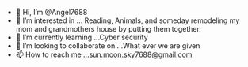 - 👋 Hi, I’m @Angel7688
- 👀 I’m interested in ... Reading, Animals, and someday remodeling my mom and grandmothers house by putting them together.
- 🌱 I’m currently learning ...Cyber security 
- 💞️ I’m looking to collaborate on ...What ever we are given 
- 📫 How to reach me ...sun.moon.sky7688@gmail.com

<!---
Angel7688/Angel7688 is a ✨ special ✨ repository because its `README.md` (this file) appears on your GitHub profile.
You can click the Preview link to take a look at your changes.
--->
